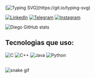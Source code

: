 [![Typing SVG](https://readme-typing-svg.herokuapp.com?font=Fira+Code&weight=700&duration=2000&pause=1000&color=F7F7F7&width=435&lines=Ol%C3%A1!%F0%9F%91%8B;Sou+Diego+Xavier!)](https://git.io/typing-svg)

[![LinkedIn](https://img.shields.io/badge/LinkedIn-0077B5?style=for-the-badge&logo=linkedin&logoColor=white)](https://www.linkedin.com/in/diego-xavier11012)
[![Telegram](https://img.shields.io/badge/Telegram-2CA5E0?style=for-the-badge&logo=telegram&logoColor=white)](https://t.me/+5564999513906)
[![Instagram](https://img.shields.io/badge/Instagram-E4405F?style=for-the-badge&logo=instagram&logoColor=white)](https://instagram.com/diegoxavier316)

![Diego GitHub stats](https://github-readme-stats.vercel.app/api?username=Diego&show_icons=true&theme=transparent)


## Tecnologias que uso:

<div style="display: inline_block">
  <img align="center" alt="C" src="https://img.shields.io/badge/C-00599C?style=for-the-badge&logo=c&logoColor=white" />
  <img align="center" alt="C++" src="https://img.shields.io/badge/C%2B%2B-00599C?style=for-the-badge&logo=c%2B%2B&logoColor=white" />
  <img align="center" alt="Java" src="https://img.shields.io/badge/Java-ED8B00?style=for-the-badge&logo=openjdk&logoColor=white" />
  <img align="center" alt="Python" src="https://img.shields.io/badge/Python-14354C?style=for-the-badge&logo=python&logoColor=white" />
</div><br/>

![snake gif](https://github.com/Dididiego007/Dididiego007/blob/output/github-contribution-grid-snake.gif)

